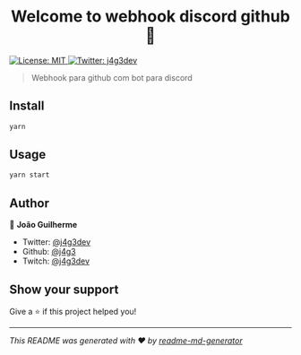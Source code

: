<h1 align="center">Welcome to webhook discord github 👋</h1>
<p>
  <a href="#" target="_blank">
    <img alt="License: MIT" src="https://img.shields.io/badge/License-MIT-yellow.svg" />
  </a>
  <a href="https://twitter.com/j4g3dev" target="_blank">
    <img alt="Twitter: j4g3dev" src="https://img.shields.io/twitter/follow/j4g3dev.svg?style=social" />
  </a>
</p>
  
> Webhook para github com bot para discord

## Install

```sh
yarn
```

## Usage

```sh
yarn start
```

## Author

👤 **João Guilherme**

* Twitter: [@j4g3dev](https://twitter.com/j4g3dev)
* Github: [@j4g3](https://github.com/j4g3)
* Twitch: [@j4g3dev](https://twitch.tv/j4g3dev)
## Show your support

Give a ⭐️ if this project helped you!

***
_This README was generated with ❤️ by [readme-md-generator](https://github.com/kefranabg/readme-md-generator)_
